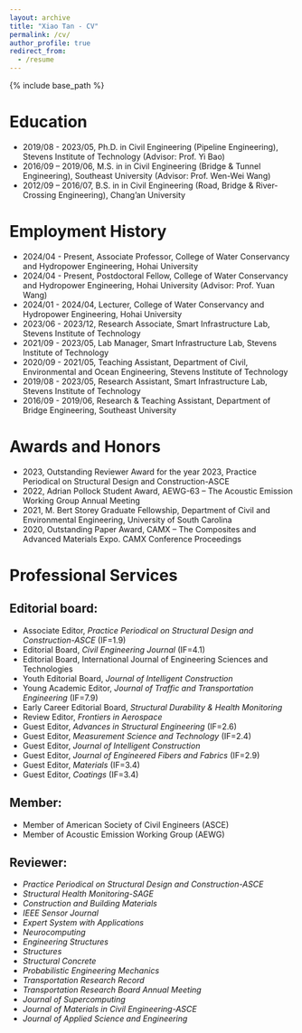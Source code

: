 ```yaml
---
layout: archive
title: "Xiao Tan - CV"
permalink: /cv/
author_profile: true
redirect_from:
  - /resume
---
```


{% include base_path %}


Education
======
* 2019/08 - 2023/05,  Ph.D. in Civil Engineering (Pipeline Engineering),  Stevens Institute of Technology (Advisor: Prof. Yi Bao)
* 2016/09 – 2019/06,  M.S. in in Civil Engineering (Bridge & Tunnel Engineering),  Southeast University (Advisor: Prof. Wen-Wei Wang)
* 2012/09 – 2016/07,  B.S. in in Civil Engineering (Road, Bridge & River-Crossing Engineering),  Chang’an University



Employment History 
======
* 2024/04 - Present,  Associate Professor,  College of Water Conservancy and Hydropower Engineering,  Hohai University 
* 2024/04 - Present,  Postdoctoral Fellow,  College of Water Conservancy and Hydropower Engineering,  Hohai University (Advisor: Prof. Yuan Wang)
* 2024/01 - 2024/04,  Lecturer,  College of Water Conservancy and Hydropower Engineering,  Hohai University
* 2023/06 - 2023/12,  Research Associate,  Smart Infrastructure Lab,  Stevens Institute of Technology
* 2021/09 - 2023/05,  Lab Manager,  Smart Infrastructure Lab,  Stevens Institute of Technology
* 2020/09 - 2021/05,  Teaching Assistant,  Department of Civil, Environmental and Ocean Engineering,  Stevens Institute of Technology 
* 2019/08 - 2023/05,  Research Assistant,  Smart Infrastructure Lab,  Stevens Institute of Technology
* 2016/09 - 2019/06,  Research & Teaching Assistant,  Department of Bridge Engineering,  Southeast University 


  
Awards and Honors
======
* 2023, Outstanding Reviewer Award for the year 2023, Practice Periodical on Structural Design and Construction-ASCE
* 2022, Adrian Pollock Student Award, AEWG-63 – The Acoustic Emission Working Group Annual Meeting
* 2021, M. Bert Storey Graduate Fellowship, Department of Civil and Environmental Engineering, University of South Carolina
* 2020, Outstanding Paper Award, CAMX – The Composites and Advanced Materials Expo. CAMX Conference Proceedings



Professional Services 
======

Editorial board:
------
* Associate Editor, *Practice Periodical on Structural Design and Construction-ASCE* (IF=1.9)
* Editorial Board, *Civil Engineering Journal* (IF=4.1)
* Editorial Board, International Journal of Engineering Sciences and Technologies  
* Youth Editorial Board, *Journal of Intelligent Construction*
* Young Academic Editor, *Journal of Traffic and Transportation Engineering* (IF=7.9)
* Early Career Editorial Board, *Structural Durability & Health Monitoring*
* Review Editor, *Frontiers in Aerospace*
* Guest Editor, *Advances in Structural Engineering* (IF=2.6)
* Guest Editor, *Measurement Science and Technology* (IF=2.4)
* Guest Editor, *Journal of Intelligent Construction*
* Guest Editor, *Journal of Engineered Fibers and Fabrics* (IF=2.9)
* Guest Editor, *Materials* (IF=3.4)
* Guest Editor, *Coatings* (IF=3.4)
 
Member:
------
* Member of American Society of Civil Engineers (ASCE)
* Member of Acoustic Emission Working Group (AEWG)
 
Reviewer:
------
* *Practice Periodical on Structural Design and Construction-ASCE*
* *Structural Health Monitoring-SAGE*
* *Construction and Building Materials*
* *IEEE Sensor Journal*
* *Expert System with Applications*
* *Neurocomputing*
* *Engineering Structures*
* *Structures*
* *Structural Concrete*
* *Probabilistic Engineering Mechanics*
* *Transportation Research Record*
* *Transportation Research Board Annual Meeting*
* *Journal of Supercomputing*
* *Journal of Materials in Civil Engineering-ASCE*
* *Journal of Applied Science and Engineering*





